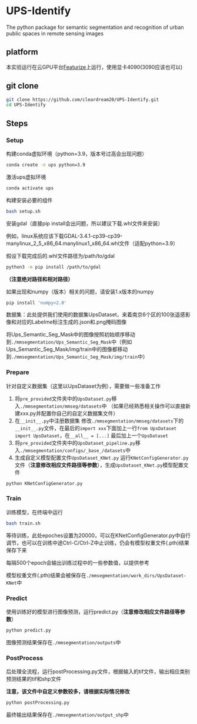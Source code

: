 # UPS-Identify
The python package for semantic segmentation and recognition of urban public spaces in remote sensing images

## platform
本实验运行在云GPU平台[Featurize](https://featurize.cn)上运行，使用显卡4090(3090应该也可以)

## git clone
```sh
git clone https://github.com/cleardream20/UPS-Identify.git
cd UPS-Identify
```

## Steps

### Setup
构建conda虚拟环境（python=3.9，版本号过高会出现问题）
```sh
conda create -n ups python=3.9
```

激活ups虚拟环境
```sh
conda activate ups
```

构建安装必要的组件
```sh
bash setup.sh
```

安装gdal（直接pip install会出问题，所以建议下载.whl文件来安装）

例如，linux系统应该下载GDAL-3.4.1-cp39-cp39-manylinux_2_5_x86_64.manylinux1_x86_64.whl文件（适配python=3.9）

假设下载完成后的.whl文件路径为/path/to/gdal
```sh
python3 -m pip install /path/to/gdal
```
**（注意绝对路径和相对路径）**

如果出现和numpy（版本）相关的问题，请安装1.x版本的numpy
```sh
pip install 'numpy<2.0'
```

数据集：此处提供我们使用的数据集UpsDataset，来着南京6个区的100张遥感影像和对应的Labelme标注生成的.json和.png掩码图像

将Ups_Semantic_Seg_Mask中的图像按照初始顺序移动到`./mmsegmentation/Ups_Semantic_Seg_Mask`中（例如Ups_Semantic_Seg_Mask/img/train中的图像都移动到`./mmsegmentation/Ups_Semantic_Seg_Mask/img/train`中）

### Prepare
针对自定义数据集（这里以UpsDataset为例），需要做一些准备工作

1. 将`pre_provided`文件夹中的`UpsDataset.py`移入`./mmsegmentation/mmseg/datasets`中
（如果已经熟悉相关操作可以直接新建xxx.py并配置你自己的自定义数据集文件）
2. 在`__init__.py`中注册数据集
修改`./mmsegmentation/mmseg/datasets`下的`__init__.py`文件，在最后的`import xxx`下面加上一行`from UpsDataset import UpsDataset`，在`__all__ = [...]` 最后加上一个`UpsDataset`
3. 将`pre_provided`文件夹中的`UpsDataset_pipeline.py`移入`./mmsegmentation/configs/_base_/datasets`中
4. 生成自定义模型配置文件`UpsDataset_KNet.py`
运行`KNetConfigGenerator.py`文件（**注意修改相应文件路径等参数**），生成`UpsDataset_KNet.py`模型配置文件
```sh
python KNetConfigGenerator.py
```

### Train
训练模型，在终端中运行
```sh
bash train.sh
```
等待训练，此处epoches设置为20000，可以在KNetConfigGenerator.py中自行调节，也可以在训练中途Ctrl-C/Ctrl-Z中止训练，仍会有模型权重文件(.pth)结果保存下来

每隔500个epoch会输出训练过程中的一些参数值，以提供参考

模型权重文件(.pth)结果会被保存在`./mmsegmentation/work_dirs/UpsDataset-KNet`中

### Predict
使用训练好的模型进行图像预测，运行predict.py（**注意修改相应文件路径等参数**）
```sh
python predict.py
```

图像预测结果保存在`./mmsegmentation/outputs`中

### PostProcess
后处理全流程，运行postProcessing.py文件，根据输入的tif文件，输出相应类别预测结果的tif和shp文件

**注意，该文件中自定义参数较多，请根据实际情况修改**

```sh
python postProcessing.py
```

最终输出结果保存在`./mmsegmentation/output_shp`中



